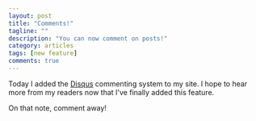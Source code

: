 ```yaml
---
layout: post
title: "Comments!"
tagline: ""
description: "You can now comment on posts!"
category: articles
tags: [new feature]
comments: true
---
```

 Today I added the [Disqus](http://disqus.com/) commenting system to my site. I hope to hear more from my readers now that I've finally added this feature.
 
 On that note, comment away!
 